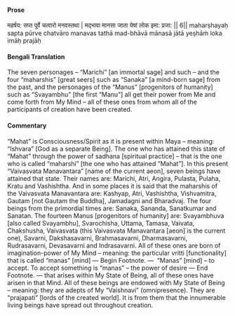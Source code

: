 #### Prose 

महर्षय: सप्त पूर्वे चत्वारो मनवस्तथा |
मद्भावा मानसा जाता येषां लोक इमा: प्रजा: || 6||
maharṣhayaḥ sapta pūrve chatvāro manavas tathā
mad-bhāvā mānasā jātā yeṣhāṁ loka imāḥ prajāḥ

 #### Bengali Translation 

The seven personages – “Marichi” [an immortal sage] and such – and the four “maharshis” [great seers] such as “Sanaka” [a mind-born sage] from the past, and the personages of the “Manus” [progenitors of humanity] such as “Svayambhu” [the first “Manu”] all get their power from Me and come forth from My Mind – all of these ones from whom all of the participants of creation have been created.

 #### Commentary 

“Mahat” is Consciousness/Spirit as it is present within Maya – meaning: “Ishvara” [God as a separate Being]. The one who has attained this state of “Mahat” through the power of sadhana [spiritual practice] – that is the one who is called “maharshi” [the one who has attained “Mahat”]. In this present “Vaivasvata Manavantara” [name of the current aeon], seven beings have attained that state. Their names are: Marichi, Atri, Angira, Pulasta, Pulaha, Kratu and Vashishtha. And in some places it is said that the maharshis of the Vaivasvata Manavantara are: Kashyap, Atri, Vashishtha, Vishvamitra, Gautam [not Gautam the Buddha], Jamadagni and Bharadvaj. The four beings from the primordial times are: Sanaka, Sananda, Sanatkumar and Sanatan. The fourteen Manus [progenitors of humanity] are: Svayambhuva [also called Svayambhu], Svarochisha, Uttama, Tamasa, Vaivata, Chakshusha, Vaivasvata (this Vaivasvata Manavantara [aeon] is the current one), Savarni, Dakshasavarni, Brahmasavarni, Dharmasavarni, Rudrasavarni, Devasavarni and Indrasavarni. All of these ones are born of imagination-power of My Mind – meaning: the particular vritti [functionality] that is called “manas” [mind] — Begin Footnote. —  “Manas” [mind] – to accept. To accept something is “manas” – the power of desire — End Footnote. — that arises within My State of Being, all of these ones have arisen in that Mind. All of these beings are endowed with My State of Being – meaning: they are adepts of My “Vaishnavi” (omnipresence). They are “prajapati” [lords of the created world]. It is from them that the innumerable living beings have spread out throughout creation.